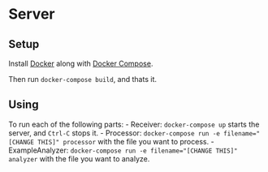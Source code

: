 # Server

## Setup

Install [Docker](https://docs.docker.com/v17.09/engine/installation/) along with [Docker Compose](https://docs.docker.com/compose/install/).

Then run `docker-compose build`, and thats it.

## Using

To run each of the following parts:
	- Receiver: `docker-compose up` starts the server, and `Ctrl-C` stops it.
	- Processor: `docker-compose run -e filename="[CHANGE THIS]" processor` with the file you want to process.
	- ExampleAnalyzer: `docker-compose run -e filename="[CHANGE THIS]" analyzer` with the file you want to analyze.